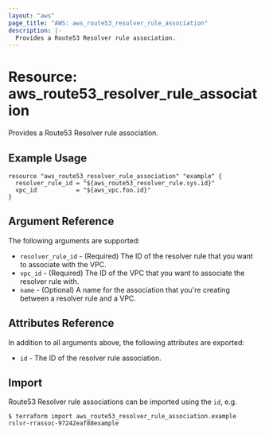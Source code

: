```yaml
---
layout: "aws"
page_title: "AWS: aws_route53_resolver_rule_association"
description: |-
  Provides a Route53 Resolver rule association.
---
```


# Resource: aws_route53_resolver_rule_association

Provides a Route53 Resolver rule association.

## Example Usage

```hcl
resource "aws_route53_resolver_rule_association" "example" {
  resolver_rule_id = "${aws_route53_resolver_rule.sys.id}"
  vpc_id           = "${aws_vpc.foo.id}"
}
```

## Argument Reference

The following arguments are supported:

* `resolver_rule_id` - (Required) The ID of the resolver rule that you want to associate with the VPC.
* `vpc_id` - (Required) The ID of the VPC that you want to associate the resolver rule with.
* `name` - (Optional) A name for the association that you're creating between a resolver rule and a VPC.

## Attributes Reference

In addition to all arguments above, the following attributes are exported:

* `id` - The ID of the resolver rule association.

## Import

Route53 Resolver rule associations can be imported using the `id`, e.g.

```
$ terraform import aws_route53_resolver_rule_association.example rslvr-rrassoc-97242eaf88example
```
